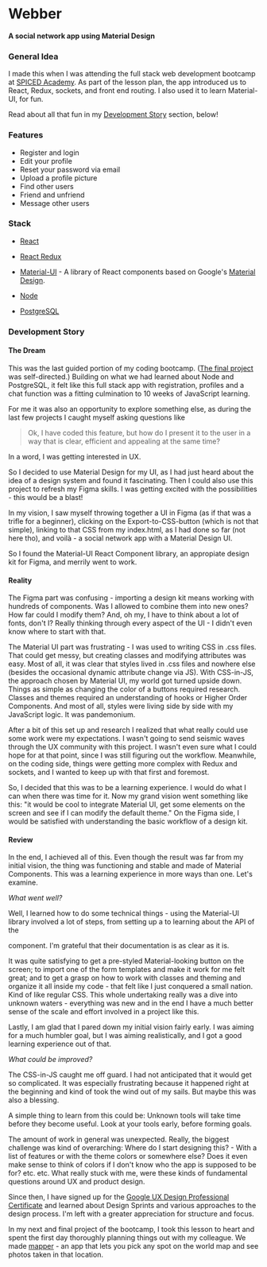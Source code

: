 # Webber

**A social network app using Material Design**



### General Idea

I made this when I was attending the full stack web development bootcamp at [SPICED Academy](https://www.spiced-academy.com/en). As part of the lesson plan, the app introduced us to React, Redux, sockets, and front end routing. I also used it to learn Material-UI, for fun.

Read about all that fun in my [Development Story](#development-story) section, below!

### Features

*   Register and login 
*   Edit your profile
*   Reset your password via email
*   Upload a profile picture 
*   Find other users
*   Friend and unfriend
*   Message other users

### Stack

*   [React](https://reactjs.org/)
*   [React Redux](https://react-redux.js.org/)
*   [Material-UI](https://material-ui.com/) - A library of React components based on Google's [Material Design](https://material.io/).

*   [Node](https://nodejs.org/en/about/)
*   [PostgreSQL](https://www.postgresql.org/about/)

<a id="development-story"> </a>

### Development Story

#### The Dream

This was the last guided portion of my coding bootcamp. ([The final project](https://github.com/Return180bpm/imagerouter) was self-directed.) Building on what we had learned about Node and PostgreSQL, it felt like this full stack app with registration, profiles and a chat function was a fitting culmination to 10 weeks of JavaScript learning.

For me it was also an opportunity to explore something else, as during the last few projects I caught myself asking questions like

>   Ok, I have coded this feature, but how do I present it to the user in a way that is clear, efficient and appealing at the same time?

In a word, I was getting interested in UX.    

So I decided to use Material Design for my UI, as I had just heard about the idea of a design system and found it fascinating. Then I could also use this project to refresh my Figma skills. I was getting excited with the possibilities - this would be a blast!

In my vision, I saw myself throwing together a UI in Figma (as if that was a trifle for a beginner), clicking on the Export-to-CSS-button (which is not that simple), linking to that CSS from my index.html, as I had done so far (not here tho), and voilà - a social network app with a Material Design UI. 

So I found the Material-UI React Component library, an appropiate design kit for Figma, and merrily went to work. 

#### Reality

The Figma part was confusing - importing a design kit means working with hundreds of components. Was I allowed to combine them into new ones? How far could I modify them? And, oh my, I have to think about a lot of fonts, don't I? Really thinking through every aspect of the UI - I didn't even know where to start with that. 

The Material UI part was frustrating - I was used to writing CSS in .css files. That could get messy, but creating classes and modifying attributes was easy. Most of all, it was clear that styles lived in .css files and nowhere else (besides the occasional dynamic attribute change via JS). With CSS-in-JS, the approach chosen by Material UI, my world got turned upside down. Things as simple as changing the color of a buttons required research. Classes and themes required an understanding of hooks or Higher Order Components. And most of all, styles were living side by side with my JavaScript logic. It was pandemonium.

After a bit of this set up and research I realized that what really could use some work were my expectations. I wasn't going to send seismic waves through the UX community with this project. I wasn't even sure what I could hope for at that point, since I was still figuring out the workflow. Meanwhile, on the coding side, things were getting more complex with Redux and sockets, and I wanted to keep up with that first and foremost. 

So, I decided that this was to be a learning experience. I would do what I can when there was time for it. Now my grand vision went something like this: "it would be cool to integrate Material UI, get some elements on the screen and see if I can modify the default theme." On the Figma side, I would be satisfied with understanding the basic workflow of a design kit.

#### Review

In the end, I achieved all of this. Even though the result was far from my initial vision, the thing was functioning and stable and made of Material Components. This was a learning experience in more ways than one. Let's examine. 

*What went well?*

Well, I learned how to do some technical things - using the Material-UI library involved a lot of steps, from setting up a <Theme provider> to learning about the API of the <Form> component. I'm grateful that their documentation is as clear as it is. 

It was quite satisfying to get a pre-styled Material-looking button on the screen; to import one of the form templates and make it work for me felt great; and to get a grasp on how to work with classes and theming and organize it all inside my code - that felt like I just conquered a small nation. Kind of like regular CSS. This whole undertaking really was a dive into unknown waters - everything was new and in the end I have a much better sense of the scale and effort involved in a project like this. 

Lastly, I am glad that I pared down my initial vision fairly early. I was aiming for a much humbler goal, but I was aiming realistically, and I got a good learning experience out of that. 

*What could be improved?*

The CSS-in-JS caught me off guard. I had not anticipated that it would get so complicated. It was especially frustrating because it happened right at the beginning and kind of took the wind out of my sails. But maybe this was also a blessing. 

A simple thing to learn from this could be: Unknown tools will take time before they become useful. Look at your tools early, before forming goals.  

The amount of work in general was unexpected. Really, the biggest challenge was kind of overarching: Where do I start designing this? -  With a list of features or with the theme colors or somewhere else? Does it even make sense to think of colors if I don't know who the app is supposed to be for? etc. etc. What really stuck with me, were these kinds of fundamental questions around UX and product design. 

Since then, I have signed up for the [Google UX Design Professional Certificate](https://www.coursera.org/professional-certificates/google-ux-design) and learned about Design Sprints and various approaches to the design process. I'm left with a greater appreciation for structure and focus. 

In my next and final project of the bootcamp, I took this lesson to heart and spent the first day thoroughly planning things out with my colleague. We made [mapper](https://github.com/Return180bpm/imagerouter)  - an app that lets you pick any spot on the world map and see photos taken in that location.
